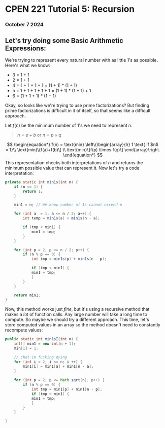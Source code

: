 # **CPEN 221 Tutorial 5: Recursion**
### October 7 2024

## Let's try doing some Basic Arithmetic Expressions:

We're trying to represent every natural number with as little 1's
as possible. Here's what we know:

- 3 = 1 + 1
- 2 = 1 + 1
- 4 = 1 + 1 + 1 + 1 = (1 + 1) * (1 + 1)
- 5 = 1 + 1 + 1 + 1 + 1 = (1 + 1) * (1 + 1) + 1
- 6 = (1 + 1 + 1) * (1 + 1)

Okay, so looks like we're trying to use prime factorizations? But finding prime factorizations is difficult in it of itself, so that seems like a difficult approach.

Let $f(n)$ be the minimum number of 1's we need to represent $n$.
> $n = a + b$ or $n = p \times q$

$$
\begin{equation*}
 f(n) = \text{min}
   \left\{\begin{array}{lr}
        1 \text{ if $n$ = 1}\\
       \text{min}\{f(a)+f(b)\} \\
       \text{min}\{f(p) \times f(q)\}
    \end{array}\right.
\end{equation*}
$$
This representation checks both interpretations of $n$ and returns the minimum possible value that can represent it. Now let's try a code interpretation:

``` java
private static int min1s(int n) {
    if (n == 1) {
        return 1;
    }

    min1 = n; // We know number of 1s cannot exceed n

    for (int a  = 1; a <= n / 2; a++) {
        int temp = min1s(a) + min1s(n - a);

        if (tmp < min1) {
            min1 = tmp;
        }
    }

    for (int p = 2; p <= n / 2; p++) {
        if (n % p == 0) {
            int tmp = min1s(p) + min1s(n - p);

            if (tmp < min1) {
            min1 = tmp;
            }
        }
    }

    return min1;
}
```

Now, this method works just *fine*,  but it's using a recursive method that makes a *lot* of function calls. Any large number will take a long time to compute. So maybe we should try a different approach. This time, let's store computed values in an array so the method doesn't need to constantly recompute values:

``` java
public static int min1sI(int n) {
    int[] min1 = new int[n + 1];
    min[1] = 1;

    // chat im fucking dying
    for (int i = 2; i <= n; i ++) {
        min1[i] = min1[a] + min1[n - a];
    }
    
    for (int p = 2; p <= Math.sqrt(n); p++) {
        if (n % p == 0) {
            int tmp = min1[p] + min1[n - p];
            if (tmp < min1) {
            min1 = tmp;
            }
        }
    }

}
```
